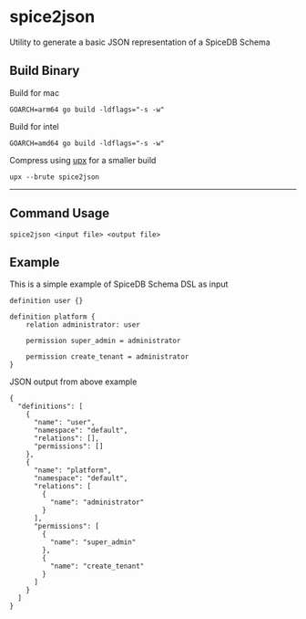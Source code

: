 # spice2json
Utility to generate a basic JSON representation of a SpiceDB Schema

## Build Binary

Build for mac

```shell
GOARCH=arm64 go build -ldflags="-s -w"
```

Build for intel

```shell
GOARCH=amd64 go build -ldflags="-s -w"
```

Compress using [upx](https://upx.github.io/) for a smaller build

```
upx --brute spice2json
```

---

## Command Usage

```
spice2json <input file> <output file>
```

## Example

This is a simple example of SpiceDB Schema DSL as input
```
definition user {}

definition platform {
	relation administrator: user

	permission super_admin = administrator

	permission create_tenant = administrator
}
```

JSON output from above example
```
{
  "definitions": [
    {
      "name": "user",
      "namespace": "default",
      "relations": [],
      "permissions": []
    },
    {
      "name": "platform",
      "namespace": "default",
      "relations": [
        {
          "name": "administrator"
        }
      ],
      "permissions": [
        {
          "name": "super_admin"
        },
        {
          "name": "create_tenant"
        }
      ]
    }
  ]
}
```

